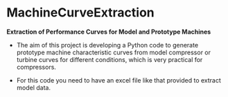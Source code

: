 # MachineCurveExtraction
**Extraction of Performance Curves for Model and Prototype Machines**
- The aim of this project is developing a Python code to generate prototype machine characteristic curves from model compressor or turbine curves for different conditions, which is very practical for compressors.

- For this code you need to have an excel file like that provided to extract model data.
